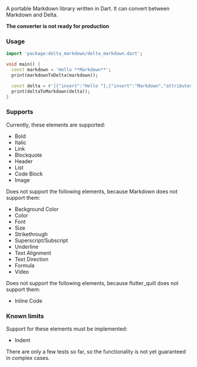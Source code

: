 A portable Markdown library written in Dart.
It can convert between Markdown and Delta.

**The converter is not ready for production**

### Usage

```dart
import 'package:delta_markdown/delta_markdown.dart';

void main() {
  const markdown = 'Hello **Markdown**';
  print(markdownToDelta(markdown));

  const delta = r'[{"insert":"Hello "},{"insert":"Markdown","attributes":{"bold":true}},{"insert":"\n"}]';
  print(deltaToMarkdown(delta));
}
```

### Supports

Currently, these elements are supported:

- Bold
- Italic
- Link
- Blockquote
- Header
- List
- Code Block
- Image

Does not support the following elements, because Markdown does not support them:

- Background Color
- Color
- Font
- Size
- Strikethrough
- Superscript/Subscript
- Underline
- Text Alignment
- Text Direction
- Formula
- Video

Does not support the following elements, because flutter_quill does not support them:
- Inline Code

### Known limits
Support for these elements must be implemented:
- Indent

There are only a few tests so far, so the functionality is not yet guaranteed in complex cases.

